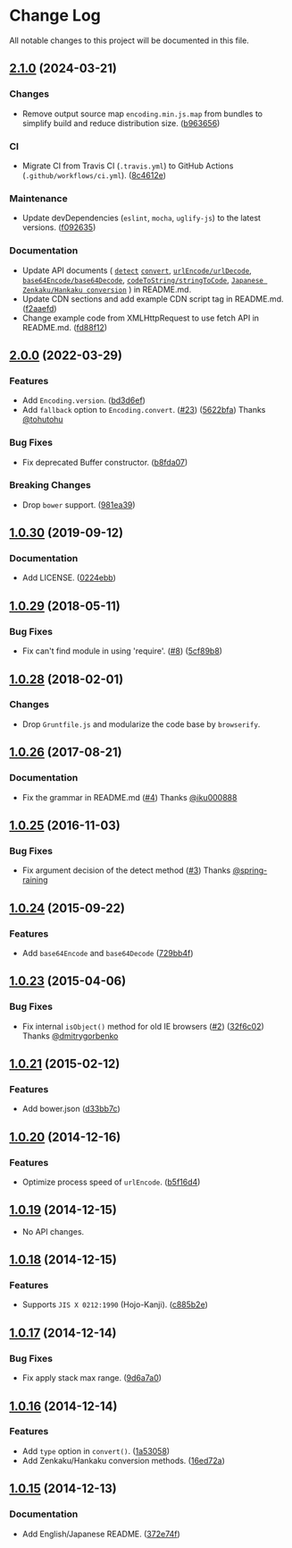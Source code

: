 # Change Log

All notable changes to this project will be documented in this file.

## [2.1.0](https://github.com/polygonplanet/encoding.js/compare/2.0.0...2.1.0) (2024-03-21)

### Changes

* Remove output source map `encoding.min.js.map` from bundles to simplify build and reduce distribution size. ([b963656](https://github.com/polygonplanet/encoding.js/commit/b963656e4f17ad862e1ea11c7d5a11b51e514516))

### CI

* Migrate CI from Travis CI (`.travis.yml`) to GitHub Actions (`.github/workflows/ci.yml`). ([8c4612e](https://github.com/polygonplanet/encoding.js/commit/8c4612e7f25d6b58beb28e9f0e36f43347aeab11))

### Maintenance

* Update devDependencies (`eslint`, `mocha`, `uglify-js`) to the latest versions. ([f092635](https://github.com/polygonplanet/encoding.js/commit/f0926354792dd12560924b79422fd534629973ce))

### Documentation

* Update API documents (
  [`detect`](https://github.com/polygonplanet/encoding.js/commit/eed1e770d9ef8c3f25803a996487de3815375d5b)
  [`convert`](https://github.com/polygonplanet/encoding.js/commit/3263b396a7406ed0b61ce001763b3068227a661d),
  [`urlEncode/urlDecode`](https://github.com/polygonplanet/encoding.js/commit/992efb0f1522336f60fd646e0283afcc82374f73),
  [`base64Encode/base64Decode`](https://github.com/polygonplanet/encoding.js/commit/bb7dffd141757bd4fa32f5ed95cdca082a6277bd),
  [`codeToString/stringToCode`](https://github.com/polygonplanet/encoding.js/commit/7ede9a5b37b835611e700d466870d66d1e271a46),
  [`Japanese Zenkaku/Hankaku conversion`](https://github.com/polygonplanet/encoding.js/commit/f44ed2f93f1b0c9c93264c7e55272e42a6e3bd6e)
  ) in README.md.
* Update CDN sections and add example CDN script tag in README.md. ([f2aaefd](https://github.com/polygonplanet/encoding.js/commit/f2aaefde725309a879ed491cfc5bfeeefe0347a6))
* Change example code from XMLHttpRequest to use fetch API in README.md. ([fd88f12](https://github.com/polygonplanet/encoding.js/commit/fd88f12ff6656b9a21ab8170a9056512098dc387))

## [2.0.0](https://github.com/polygonplanet/encoding.js/compare/1.0.30...2.0.0) (2022-03-29)

### Features

* Add `Encoding.version`. ([bd3d6ef](https://github.com/polygonplanet/encoding.js/commit/bd3d6ef511a17c2d9671453e6c93618dae7ae9db))
* Add `fallback` option to `Encoding.convert`. ([#23](https://github.com/polygonplanet/encoding.js/pull/23)) ([5622bfa](https://github.com/polygonplanet/encoding.js/commit/5622bfa4b2ee3981d664315b743094fcfd4d01a0))  Thanks [@tohutohu](https://github.com/tohutohu)

### Bug Fixes

* Fix deprecated Buffer constructor. ([b8fda07](https://github.com/polygonplanet/encoding.js/commit/b8fda07f6957f9197210fcda196cb2d6cc28e7a1))

### Breaking Changes

* Drop `bower` support. ([981ea39](https://github.com/polygonplanet/encoding.js/commit/981ea3947021faa87e12774e0786c6b13fe09124))

## [1.0.30](https://github.com/polygonplanet/encoding.js/compare/1.0.29...1.0.30) (2019-09-12)

### Documentation

* Add LICENSE. ([0224ebb](https://github.com/polygonplanet/encoding.js/commit/0224ebb620ae4058064f80ec3ec5898181595abe))

## [1.0.29](https://github.com/polygonplanet/encoding.js/compare/1.0.28...1.0.29) (2018-05-11)

### Bug Fixes

* Fix can't find module in using 'require'. ([#8](https://github.com/polygonplanet/encoding.js/issues/8)) ([5cf89b8](https://github.com/polygonplanet/encoding.js/commit/5cf89b85758d2466fd52a9690eed27ebaeba1e5e))

## [1.0.28](https://github.com/polygonplanet/encoding.js/compare/1.0.26...1.0.28) (2018-02-01)

### Changes

* Drop `Gruntfile.js` and modularize the code base by `browserify`.

## [1.0.26](https://github.com/polygonplanet/encoding.js/compare/1.0.25...1.0.26) (2017-08-21)

### Documentation

* Fix the grammar in README.md ([#4](https://github.com/polygonplanet/encoding.js/pull/4)) Thanks [@iku000888](https://github.com/iku000888)

## [1.0.25](https://github.com/polygonplanet/encoding.js/compare/1.0.24...1.0.25) (2016-11-03)

### Bug Fixes

* Fix argument decision of the detect method ([#3](https://github.com/polygonplanet/encoding.js/pull/3)) Thanks [@spring-raining](https://github.com/spring-raining)

## [1.0.24](https://github.com/polygonplanet/encoding.js/compare/1.0.23...1.0.24) (2015-09-22)

### Features

* Add `base64Encode` and `base64Decode` ([729bb4f](https://github.com/polygonplanet/encoding.js/commit/729bb4fac63dbfbea8dedefe874270ae5d6c2e21))

## [1.0.23](https://github.com/polygonplanet/encoding.js/compare/1.0.21...1.0.23) (2015-04-06)

### Bug Fixes

* Fix internal `isObject()` method for old IE browsers ([#2](https://github.com/polygonplanet/encoding.js/pull/2)) ([32f6c02](https://github.com/polygonplanet/encoding.js/commit/32f6c02e290a36deb158357ddd1ebe34601cb4ea)) Thanks [@dmitrygorbenko](https://github.com/dmitrygorbenko)

## [1.0.21](https://github.com/polygonplanet/encoding.js/compare/1.0.20...1.0.21) (2015-02-12)

### Features

* Add bower.json ([d33bb7c](https://github.com/polygonplanet/encoding.js/commit/d33bb7c225e8e5c53100b6776a8c1d63b7a807e6))

## [1.0.20](https://github.com/polygonplanet/encoding.js/compare/1.0.19...1.0.20) (2014-12-16)

### Features

* Optimize process speed of `urlEncode`. ([b5f16d4](https://github.com/polygonplanet/encoding.js/commit/b5f16d4bb413705a4106030211cea8de4902c096))

## [1.0.19](https://github.com/polygonplanet/encoding.js/compare/1.0.18...1.0.19) (2014-12-15)

* No API changes.

## [1.0.18](https://github.com/polygonplanet/encoding.js/compare/1.0.17...1.0.18) (2014-12-15)

### Features

* Supports `JIS X 0212:1990` (Hojo-Kanji). ([c885b2e](https://github.com/polygonplanet/encoding.js/commit/c885b2e9b1e208538d1aa56362841a49a13221dc))

## [1.0.17](https://github.com/polygonplanet/encoding.js/compare/1.0.16...1.0.17) (2014-12-14)

### Bug Fixes

* Fix apply stack max range. ([9d6a7a0](https://github.com/polygonplanet/encoding.js/commit/9d6a7a0a3a59907799632e3e29cc39f1065978a4))

## [1.0.16](https://github.com/polygonplanet/encoding.js/compare/1.0.15...1.0.16) (2014-12-14)

### Features

* Add `type` option in `convert()`. ([1a53058](https://github.com/polygonplanet/encoding.js/commit/1a530580f3d1d26ef3bb05d15f52c08f70339b39))
* Add Zenkaku/Hankaku conversion methods. ([16ed72a](https://github.com/polygonplanet/encoding.js/commit/16ed72a1a3d315ea707a04dcb67614309b523fc4))

## [1.0.15](https://github.com/polygonplanet/encoding.js/compare/1.0.14...1.0.15) (2014-12-13)

### Documentation

* Add English/Japanese README. ([372e74f](https://github.com/polygonplanet/encoding.js/commit/372e74f82514c3fc4f07876bcd46d0fc4b2e59db))

